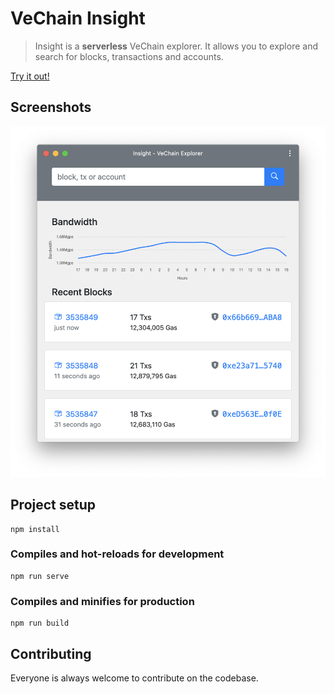 # VeChain Insight

> Insight is a **serverless** VeChain explorer. It allows you to explore and search for blocks, transactions and accounts. 

[Try it out!](https://insight.vecha.in/#/)

## Screenshots

![Homepage](./screenshots/homepage-chrome-app.png)

## Project setup
```
npm install
```

### Compiles and hot-reloads for development
```
npm run serve
```

### Compiles and minifies for production
```
npm run build
```

## Contributing

Everyone is always welcome to contribute on the codebase.

